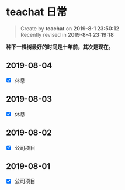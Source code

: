teachat 日常
===

> Create by **teachat** on **2019-8-1 23:50:12**  
> Recently revised in **2019-8-4 23:19:18**

**种下一棵树最好的时间是十年前，其次是现在。**

## 2019-08-04

- [x] 休息

## 2019-08-03

- [x] 休息

## 2019-08-02

- [x] 公司项目

## 2019-08-01

- [x] 公司项目






